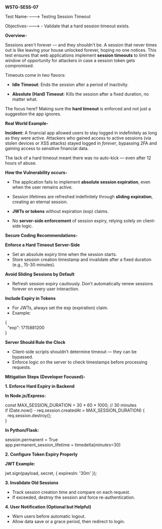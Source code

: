**WSTG-SESS-07**

Test Name----\> Testing Session Timeout

Objectives----\> \- Validate that a hard session timeout exists.

**Overview-**

Sessions aren't forever — and they shouldn’t be. A session that never times out is like leaving your house unlocked forever, hoping no one notices. This test ensures that web applications implement **session timeouts** to limit the window of opportunity for attackers in case a session token gets compromised.

Timeouts come in two flavors:

* **Idle Timeout**: Ends the session after a period of inactivity.

* **Absolute (Hard) Timeout**: Kills the session after a fixed duration, no matter what.

The focus here? Making sure the **hard timeout** is enforced and not just a suggestion the app ignores.

**Real World Example-**

**Incident:** A financial app allowed users to stay logged in indefinitely as long as they were active. Attackers who gained access to active sessions (via stolen devices or XSS attacks) stayed logged in *forever*, bypassing 2FA and gaining access to sensitive financial data.

The lack of a hard timeout meant there was no auto-kick — even after 12 hours of abuse.

**How the Vulnerability occurs-**

* The application fails to implement **absolute session expiration**, even when the user remains active.

* Session lifetimes are refreshed indefinitely through **sliding expiration**, creating an eternal session.

* **JWTs or tokens** without expiration (exp) claims.

* No **server-side enforcement** of session expiry, relying solely on client-side logic.

**Secure Coding Recommendations-**

**Enforce a Hard Timeout Server-Side**

* Set an absolute expiry time when the session starts.  
* Store session creation timestamp and invalidate after a fixed duration (e.g., 15-30 minutes).

**Avoid Sliding Sessions by Default**

* Refresh session expiry cautiously. Don’t automatically renew sessions forever on every user interaction.

**Include Expiry in Tokens**

* For JWTs, always set the exp (expiration) claim.  
* Example:

{  
  "exp": 1715881200  
}

**Server Should Rule the Clock**

* Client-side scripts shouldn’t determine timeout — they can be bypassed.  
* Enforce logic on the server to check timestamps before processing requests.

**Mitigation Steps (Developer Focused)-**

**1\. Enforce Hard Expiry in Backend**

**In Node.js/Express:**

const MAX\_SESSION\_DURATION \= 30 \* 60 \* 1000; // 30 minutes  
if (Date.now() \- req.session.createdAt \> MAX\_SESSION\_DURATION) {  
  req.session.destroy();  
}

**In Python/Flask:**

session.permanent \= True  
app.permanent\_session\_lifetime \= timedelta(*minutes*\=30)

**2\. Configure Token Expiry Properly**

**JWT Example:**

jwt.sign(payload, secret, { expiresIn: '30m' })*;*

**3\. Invalidate Old Sessions**

* Track session creation time and compare on each request.  
* If exceeded, destroy the session and force re-authentication.

**4\. User Notification (Optional but Helpful)**

* Warn users before automatic logout.  
* Allow data save or a grace period, then redirect to login.

